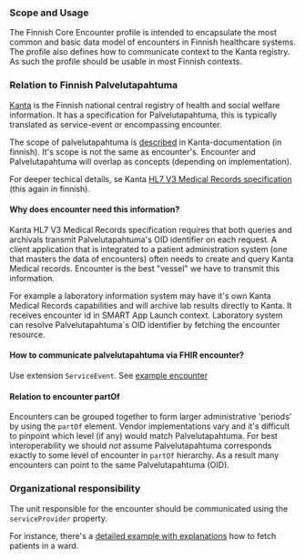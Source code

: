 ### Scope and Usage

The Finnish Core Encounter profile is intended to encapsulate the most common and basic data model
of encounters in Finnish healthcare systems. The profile also defines how to communicate context
to the Kanta registry. As such the profile should be usable in most Finnish contexts.

### Relation to Finnish Palvelutapahtuma

[Kanta](https://www.kanta.fi/) is the Finnish national central registry of health and social
welfare information. It has a specification for Palvelutapahtuma, this is typically translated as
service-event or encompassing encounter. 

The scope of palvelutapahtuma is [described](https://www.kanta.fi/jarjestelmakehittajat/liite-2-palvelutapahtumien-esimerkkeja)
in Kanta-documentation (in finnish). It's scope is not the same as encounter's. Encounter and 
Palvelutapahtuma will overlap as concepts (depending on implementation).

For deeper techical details, se Kanta [HL7 V3 Medical Records specification](https://www.kanta.fi/jarjestelmakehittajat/potilastiedon-arkiston-medical-records) 
(this again in finnish).

#### Why does encounter need this information?

Kanta HL7 V3 Medical Records specification requires that both queries and archivals transmit 
Palvelutapahtuma's OID identifier on each request. A client application that is integrated to a 
patient administration system (one that masters the data of encounters) often needs to create and 
query Kanta Medical records. Encounter is the best "vessel" we have to transmit this information.

For example a laboratory information system may have it's own Kanta Medical Records capabilities 
and will archive lab results directly to Kanta. It receives encounter id in SMART App Launch 
context. Laboratory system can resolve Palvelutapahtuma`s OID identifier by fetching the encounter
resource.

#### How to communicate palvelutapahtuma via FHIR encounter?

Use extension `ServiceEvent`. See [example encounter](Encounter-id-for-visit.html)

#### Relation to encounter partOf

Encounters can be grouped together to form larger administrative 'periods' by using the `partOf` 
element. Vendor implementations vary and it's difficult to pinpoint which level (if any) would
match Palvelutapahtuma. For best interoperability we should *not* assume Palvelutapahtuma corresponds
exactly to some level of encounter in `partOf` hierarchy. As a result many encounters can point to
the same Palvelutapahtuma (OID). 

### Organizational responsibility

The unit responsible for the encounter should be communicated using the `serviceProvider` property. 

For instance, there's a [detailed example with explanations](Encounter-id-for-ward-encounter.html) how to fetch patients
in a ward.